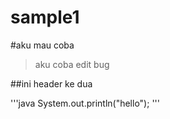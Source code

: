 sample1
=======
#aku mau coba
>aku coba edit bug

##ini header ke dua

'''java
System.out.println("hello");
'''
